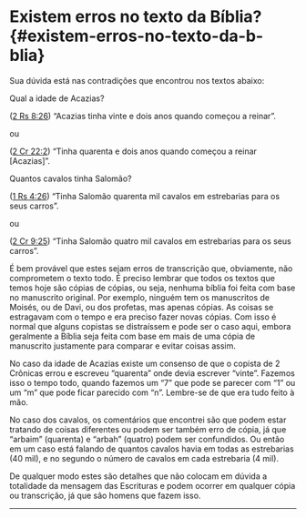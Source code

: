 # Existem erros no texto da Bíblia? {#existem-erros-no-texto-da-b-blia}

Sua dúvida está nas contradições que encontrou nos textos abaixo:

Qual a idade de Acazias?

([2 Rs 8:26](http://bibliaonline.com.br/acf/2rs/8/26)) “Acazias tinha vinte e dois anos quando começou a reinar”.

ou

([2 Cr 22:2](http://bibliaonline.com.br/acf/2cr/22/2)) “Tinha quarenta e dois anos quando começou a reinar [Acazias]”.

Quantos cavalos tinha Salomão?

([1 Rs 4:26](http://bibliaonline.com.br/acf/1rs/4/26)) “Tinha Salomão quarenta mil cavalos em estrebarias para os seus carros”.

ou

([2 Cr 9:25](http://bibliaonline.com.br/acf/2cr/9/25)) “Tinha Salomão quatro mil cavalos em estrebarias para os seus carros”.

É bem provável que estes sejam erros de transcrição que, obviamente, não comprometem o texto todo. É preciso lembrar que todos os textos que temos hoje são cópias de cópias, ou seja, nenhuma bíblia foi feita com base no manuscrito original. Por exemplo, ninguém tem os manuscritos de Moisés, ou de Davi, ou dos profetas, mas apenas cópias. As coisas se estragavam com o tempo e era preciso fazer novas cópias. Com isso é normal que alguns copistas se distraíssem e pode ser o caso aqui, embora geralmente a Bíblia seja feita com base em mais de uma cópia de manuscrito justamente para comparar e evitar coisas assim.

No caso da idade de Acazias existe um consenso de que o copista de 2 Crônicas errou e escreveu “quarenta” onde devia escrever “vinte”. Fazemos isso o tempo todo, quando fazemos um “7” que pode se parecer com “1” ou um “m” que pode ficar parecido com “n”. Lembre-se de que era tudo feito à mão.

No caso dos cavalos, os comentários que encontrei são que podem estar tratando de coisas diferentes ou podem ser também erro de cópia, já que “arbaim” (quarenta) e “arbah” (quatro) podem ser confundidos. Ou então em um caso está falando de quantos cavalos havia em todas as estrebarias (40 mil), e no segundo o número de cavalos em cada estrebaria (4 mil).

De qualquer modo estes são detalhes que não colocam em dúvida a totalidade da mensagem das Escrituras e podem ocorrer em qualquer cópia ou transcrição, já que são homens que fazem isso.

*****